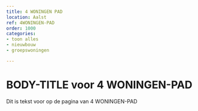 ```yaml
---
title: 4 WONINGEN PAD
location: Aalst
ref: 4WONINGEN-PAD
order: 1000
categories:
- toon alles
- nieuwbouw
- groepswoningen

---
```

# BODY-TITLE voor 4 WONINGEN-PAD

Dit is tekst voor op de pagina van 4 WONINGEN-PAD